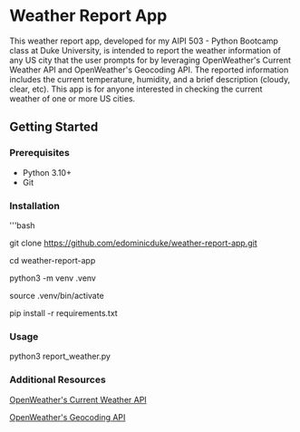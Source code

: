 # Weather Report App

This weather report app, developed for my AIPI 503 - Python Bootcamp class at Duke University, is intended
to report the weather information of any US city that the user prompts for by leveraging OpenWeather's Current Weather API and OpenWeather's Geocoding API. The reported information includes the current temperature, humidity, and a brief description (cloudy, clear, etc). This app is for anyone interested in checking the current weather of one or more US cities.

## Getting Started

### Prerequisites
- Python 3.10+
- Git

### Installation
'''bash

git clone https://github.com/edominicduke/weather-report-app.git

cd weather-report-app

python3 -m venv .venv

source .venv/bin/activate

pip install -r requirements.txt

### Usage
python3 report_weather.py

### Additional Resources
[OpenWeather's Current Weather API](https://openweathermap.org/current)

[OpenWeather's Geocoding API](https://openweathermap.org/current#geocoding)